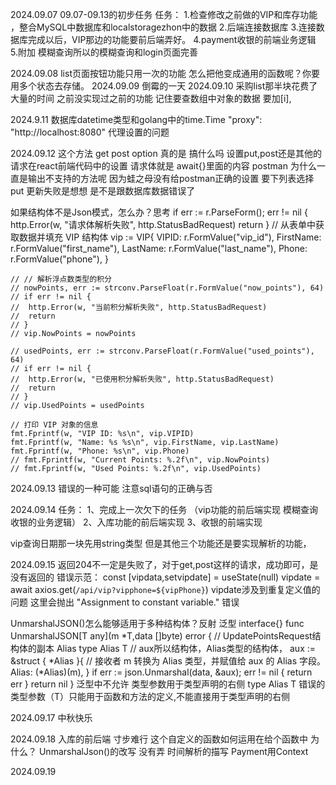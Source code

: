 2024.09.07
09.07-09.13的初步任务
任务：
1.检查修改之前做的VIP和库存功能 ，整合MySQL中数据库和localstoragezhon中的数据
2.后端连接数据库
3.连接数据库完成以后，VIP那边的功能要前后端弄好。
4.payment收银的前端业务逻辑
5.附加 模糊查询所以的模糊查询和login页面完善

2024.09.08
list页面按钮功能只用一次的功能 怎么把他变成通用的函数呢？你要用多个状态去存储。
2024.09.09
倒霉的一天
2024.09.10
采购list那半块花费了大量的时间 之前没实现过之前的功能 记住要查数组中对象的数据 要加[i],

2024.9.11
数据库datetime类型和golang中的time.Time
"proxy": "http://localhost:8080"  代理设置的问题

2024.09.12
这个方法 get post option 真的是 搞什么吗
设置put,post还是其他的请求在react前端代码中的设置
请求体就是 await{}里面的内容
postman 为什么一直是输出不支持的方法呢 因为蛙之母没有给postman正确的设置 要下列表选择put
更新失败是想想 是不是跟数据库数据错误了


如果结构体不是Json模式，怎么办？思考
if err := r.ParseForm(); err != nil {
		http.Error(w, "请求体解析失败", http.StatusBadRequest)
		return
	}
	// 从表单中获取数据并填充 VIP 结构体
	vip := VIP{
		VIPID:     r.FormValue("vip_id"),
		FirstName: r.FormValue("first_name"),
		LastName:  r.FormValue("last_name"),
		Phone:     r.FormValue("phone"),
	}

	// // 解析浮点数类型的积分
	// nowPoints, err := strconv.ParseFloat(r.FormValue("now_points"), 64)
	// if err != nil {
	// 	http.Error(w, "当前积分解析失败", http.StatusBadRequest)
	// 	return
	// }
	// vip.NowPoints = nowPoints

	// usedPoints, err := strconv.ParseFloat(r.FormValue("used_points"), 64)
	// if err != nil {
	// 	http.Error(w, "已使用积分解析失败", http.StatusBadRequest)
	// 	return
	// }
	// vip.UsedPoints = usedPoints

	// 打印 VIP 对象的信息
	fmt.Fprintf(w, "VIP ID: %s\n", vip.VIPID)
	fmt.Fprintf(w, "Name: %s %s\n", vip.FirstName, vip.LastName)
	fmt.Fprintf(w, "Phone: %s\n", vip.Phone)
	// fmt.Fprintf(w, "Current Points: %.2f\n", vip.NowPoints)
	// fmt.Fprintf(w, "Used Points: %.2f\n", vip.UsedPoints)

2024.09.13
错误的一种可能
注意sql语句的正确与否



2024.09.14
任务：
1、完成上一次欠下的任务 
（vip功能的前后端实现
模糊查询
收银的业务逻辑） 
2、入库功能的前后端实现
3、收银的前端实现

vip查询日期那一块先用string类型
但是其他三个功能还是要实现解析的功能，

2024.09.15
返回204不一定是失败了，对于get,post这样的请求，成功即可，是没有返回的
错误示范：
 const [vipdata,setvipdate] = useState(null)
 vipdate = await axios.get(`/api/vip?vipphone=${vipPhone}`) vipdate涉及到重复定义值的问题
 这里会抛出 "Assignment to constant variable." 错误

UnmarshalJSON()怎么能够适用于多种结构体？反射 泛型 interface{}
func  UnmarshalJSON[T any](m *T,data []byte) error {
	// UpdatePointsRequest结构体的副本 Alias
	type Alias T
	// aux所以结构体，Alias类型的结构体，
	aux := &struct {
		*Alias
	}{
		// 接收者 m 转换为 Alias 类型，并赋值给 aux 的 Alias 字段。
		Alias: (*Alias)(m),
	}
	if err := json.Unmarshal(data, &aux); err != nil {
		return err
	}
	return nil
}
泛型中不允许 类型参数用于类型声明的右侧 	type Alias T 错误的
类型参数（T）只能用于函数和方法的定义,不能直接用于类型声明的右侧

2024.09.17
中秋快乐

2024.09.18
入库的前后端  寸步难行 这个自定义的函数如何运用在给个函数中 为什么？
 UnmarshalJson()的改写 没有弄
 时间解析的描写
 Payment用Context

 2024.09.19